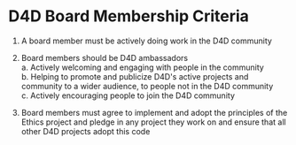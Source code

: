 # D4D Board Membership Criteria  

1.  A board member must be actively doing  work in the D4D community

2.  Board members should be D4D ambassadors  
    a.  Actively welcoming and engaging with people in the community      
    b.  Helping to promote and publicize D4D's active projects and community to a wider audience, to people not in the D4D community  
    c.  Actively encouraging people to join the D4D community  

3.  Board members must agree to implement and adopt the principles of the Ethics project and pledge in any project they work on and ensure that all other D4D projects adopt this code  
